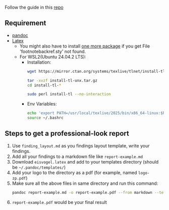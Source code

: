 Follow the guide in this [repo](https://github.com/Cyfrin/audit-report-templating)

## Requirement

- [pandoc](https://pandoc.org/installing.html)
- [Latex](https://www.latex-project.org/get/)
  - You might also have to install [one more package](https://github.com/Wandmalfarbe/pandoc-latex-template/issues/141) if you get File 'footnotebackref.sty' not found.
  - For WSL2(Ubuntu 24.04.2 LTS): 
    - Installation:
      ```bash
      wget https://mirror.ctan.org/systems/texlive/tlnet/install-tl-unx.tar.gz

      tar -xvzf install-tl-unx.tar.gz
      cd install-tl-*

      sudo perl install-tl --no-interaction
      ```
    - Env Variables:
      ```bash
      echo 'export PATH=/usr/local/texlive/2025/bin/x86_64-linux:$PATH' >> ~/.bashrc
      source ~/.bashrc
      ```


## Steps to get a professional-look report

1. Use `finding_layout.md` as you findings layout template, write your findings.
2. Add all your findings to a markdown file like `report-example.md`
3. Download `eisvogel.latex` and add to your templates directory (should be `~/.pandoc/templates/`)
4. Add your logo to the directory as a pdf (for example, named `logo-zp.pdf`)
5. Make sure all the above files in same directory and run this command:
   ```bash
   pandoc report-example.md -o report-example.pdf --from markdown --template=eisvogel --syntax-highlighting=idiomatic
   ```
6. `report-example.pdf` would be your final result

